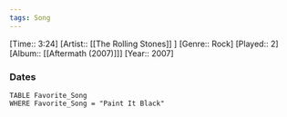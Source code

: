 ```yaml
---
tags: Song  
---
```

[Time:: 3:24]
[Artist:: [[The Rolling Stones]] ]
[Genre:: Rock]
[Played:: 2]
[Album:: [[Aftermath (2007)]]]
[Year:: 2007]
### Dates
````dataview
TABLE Favorite_Song
WHERE Favorite_Song = "Paint It Black"
````